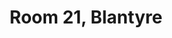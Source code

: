 ---
basin: 'No'
cudn: true
floor: Second
grade: 1
images:
- /room_database/images/blantyre/blant_21_1.png
- /room_database/images/blantyre/blant_21_2.png
- /room_database/images/blantyre/blant_21_3.png
living_room: 'No'
location: Blantyre
name: '21'
network: Wired and Wireless
title: Room 21,  Blantyre
---